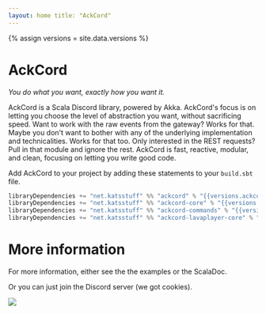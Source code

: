 ```yaml
---
layout: home title: "AckCord"
---
```


{% assign versions = site.data.versions %}

# AckCord

*You do what you want, exactly how you want it.*

AckCord is a Scala Discord library, powered by Akka. AckCord's focus is on letting you choose the level of abstraction
you want, without sacrificing speed. Want to work with the raw events from the gateway? Works for that. Maybe you don't
want to bother with any of the underlying implementation and technicalities. Works for that too. Only interested in the
REST requests? Pull in that module and ignore the rest. AckCord is fast, reactive, modular, and clean, focusing on
letting you write good code.

Add AckCord to your project by adding these statements to your `build.sbt` file.

```scala
libraryDependencies += "net.katsstuff" %% "ackcord" % "{{versions.ackcord}}" //For high level API, includes all the other modules
libraryDependencies += "net.katsstuff" %% "ackcord-core" % "{{versions.ackcord}}" //Low level core API
libraryDependencies += "net.katsstuff" %% "ackcord-commands" % "{{versions.ackcord}}" //Commands API
libraryDependencies += "net.katsstuff" %% "ackcord-lavaplayer-core" % "{{versions.ackcord}}" //Low level lavaplayer API
```

# More information

For more information, either see the the examples or the ScalaDoc.

Or you can just join the Discord server (we got cookies).

[![](https://discord.com/api/guilds/399373512072232961/embed.png?style=banner1)](https://discord.gg/5UH627u) 
